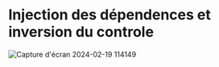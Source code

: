 # Injection des dépendences et inversion du  controle 
![Capture d'écran 2024-02-19 114149](https://github.com/YassinMk/TP-ioc-partie1/assets/122708120/7f999029-1f79-49d0-b1d7-d23524362e08)

